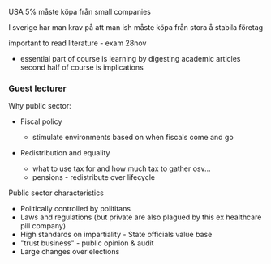 USA 5%  måste köpa från small companies

I sverige har man krav på att man ish måste köpa från stora å stabila företag

important to read literature - exam 28nov
- essential part of course is learning by digesting academic articles
second half of course is implications

### Guest lecturer
Why public sector:
- Fiscal policy
	- stimulate environments based on when fiscals come and go

- Redistribution and equality
	- what to use tax for and how much tax to gather osv...
	- pensions - redistribute over lifecycle

Public sector characteristics
- Politically controlled by polititans
- Laws and regulations (but private are also plagued by this ex healthcare pill company)
- High standards on impartiality - State officials value base
- "trust business" - public opinion & audit
- Large changes over elections

